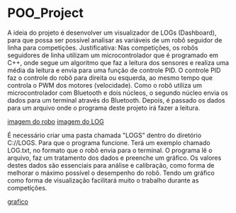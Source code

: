 # POO_Project

A ideia do projeto é desenvolver um visualizador de LOGs (Dashboard), para que possa ser possível analisar as variáveis de um robô seguidor de linha para competições.
Justificativa:
Nas competições, os robôs seguidores de linha utilizam um microcontrolador que é  programado em C++, onde segue um algoritmo que faz a leitura dos sensores e realiza uma média da leitura e envia para uma função de controle PID. O controle PID faz o controle do robô para direita ou esquerda, ao mesmo tempo que controla o PWM dos motores (velocidade).
Como o robô utiliza um microcontrolador com Bluetooth e dois núcleos, o segundo núcleo envia os dados para um terminal através do Bluetooth. Depois, é passado os dados para um arquivo onde o programa deste projeto irá fazer a leitura.

[imagem do robo](https://github.com/MicaelSerpa/POO_Project/blob/main/Robo.png) [imagem do LOG](https://github.com/MicaelSerpa/POO_Project/blob/main/LOG_IMAGE.png)


É necessário criar uma pasta chamada "LOGS" dentro do diretório C://LOGS. Para que o programa funcione. Terá um exemplo chamado LOG.txt, no formato que o robô envia para o terminal. O programa lê o arquivo, faz um tratamento dos dados e preenche um gráfico. 
Os valores destes dados são essenciais para análise e calibração, como forma de melhorar o máximo possível o desempenho do robô. Tendo um gráfico como forma de visualização facilitará muito o trabalho durante as competições.

[grafico](https://github.com/MicaelSerpa/POO_Project/blob/main/Programa.png)